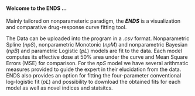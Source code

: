 #### Welcome to the ENDS ...

Mainly tailored on nonparameteric paradigm, the ***ENDS*** is a visualization and comparative drug-response curve fitting tool.

The Data can be uploaded into the program in a *.csv* format. Nonparametric Spline (*npS*), nonparametric Monotonic (*npM*) and nonparametric Bayesian (*npB*) and parametric Logistic (*pL*) models are fit to the data. Each model computes its effective dose at 50% area under the curve and Mean Square Errors (MSE) for comparison. For the *npS* model we have several arithmatic measures provided to guide the expert in their elucidation from the data. ENDS also provides an option for fitting the four-parameter conventional log-logistic fit (*pL*) and possibility to download the obtained fits for each model as well as novel indices and statsitcs.




